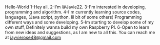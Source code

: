 Hello-World
1-Hey all, 2-I'm @Javie22. 3-I'm interested in developing, programming and algorithm. 
4-I'm currently learning source codes, languages, (Java script, python, lil bit of some others) Programming different ways and some developing. 5-Im starting to develop some of my own stuff, Definitely wanna build my own Raspberry PI. 6-Open to learn from new ideas and suggestions, as I am new to all this. You can reach me at jayvierose48@gmail.com 
